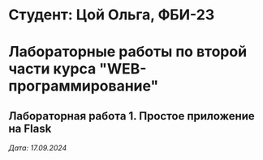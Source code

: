# Студент: Цой Ольга, ФБИ-23

# Лабораторные работы по второй части курса "WEB-программирование"

## Лабораторная работа 1. Простое приложение на Flask

*Дата: 17.09.2024*
